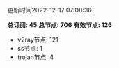 更新时间2022-12-17 07:08:36

**总订阅: 45**
**总节点: 706**
**有效节点: 126**
- v2ray节点: 121
- ss节点: 1
- trojan节点: 4
